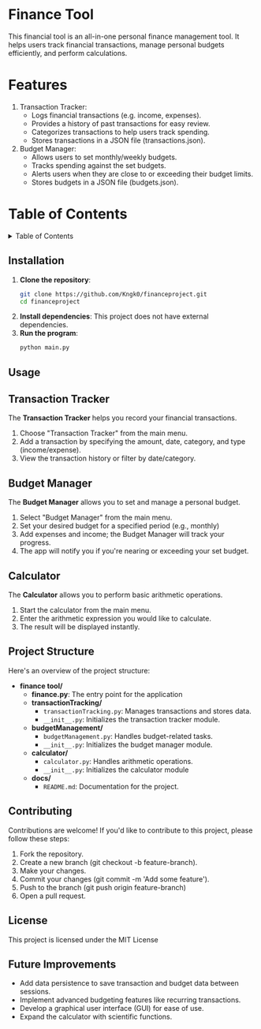 # Finance Tool
This financial tool is an all-in-one personal finance management tool. It helps users track financial transactions, manage personal budgets efficiently, and perform calculations.

# Features

1. Transaction Tracker:
   - Logs financial transactions (e.g. income, expenses).
   - Provides a history of past transactions for easy review.
   - Categorizes transactions to help users track spending.
   - Stores transactions in a JSON file (transactions.json).
2. Budget Manager:
   - Allows users to set monthly/weekly budgets.
   - Tracks spending against the set budgets.
   - Alerts users when they are close to or exceeding their budget limits.
   - Stores budgets in a JSON file (budgets.json).
  
# Table of Contents

<details>
   <Summary>Table of Contents</Summary>

   - [Installation](#installation)
   - [Usage](#usage)
      - [Transaction Tracker](#transaction-tracker)
      - [Budget Manager](#budget-manager)
      - [Calculator](#calculator)
   - [Project Structure](#project-structure)
   - [Contributing](#contributing)
   - [License](#license)
</details>

## Installation

1. **Clone the repository**:
   ```bash
   git clone https://github.com/Kngk0/financeproject.git
   cd financeproject
2. **Install dependencies**:
   This project does not have external dependencies.
3. **Run the program**:
   ```bash
   python main.py

## Usage

## Transaction Tracker

The **Transaction Tracker** helps you record your financial transactions.

1. Choose "Transaction Tracker" from the main menu.
2. Add a transaction by specifying the amount, date, category, and type (income/expense).
3. View the transaction history or filter by date/category.

## Budget Manager

The **Budget Manager** allows you to set and manage a personal budget.

1. Select "Budget Manager" from the main menu.
2. Set your desired budget for a specified period (e.g., monthly)
3. Add expenses and income; the Budget Manager will track your progress.
4. The app will notify you if you're nearing or exceeding your set budget.

## Calculator

The **Calculator** allows you to perform basic arithmetic operations.

1. Start the calculator from the main menu.
2. Enter the arithmetic expression you would like to calculate.
3. The result will be displayed instantly.

## Project Structure

Here's an overview of the project structure:

- **finance tool/**
   - **finance.py**: The entry point for the application
   - **transactionTracking/**
      - `transactionTracking.py`: Manages transactions and stores data.
      - `__init__.py`: Initializes the transaction tracker module.
   - **budgetManagement/**
      - `budgetManagement.py`: Handles budget-related tasks.
      - `__init__.py`: Initializes the budget manager module.
  - **calculator/**
     - `calculator.py`: Handles arithmetic operations.
     - `__init__.py`: Initializes the calculator module
   - **docs/**
      - `README.md`: Documentation for the project.

## Contributing

Contributions are welcome! If you'd like to contribute to this project, please follow these steps:

1. Fork the repository.
2. Create a new branch (git checkout -b feature-branch).
3. Make your changes.
4. Commit your changes (git commit -m 'Add some feature').
5. Push to the branch (git push origin feature-branch)
6. Open a pull request.

## License

This project is licensed under the MIT License

## Future Improvements

- Add data persistence to save transaction and budget data between sessions.
- Implement advanced budgeting features like recurring transactions.
- Develop a graphical user interface (GUI) for ease of use.
- Expand the calculator with scientific functions.
